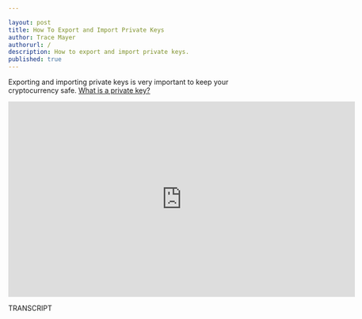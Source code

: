```yaml
---

layout: post
title: How To Export and Import Private Keys
author: Trace Mayer
authorurl: /
description: How to export and import private keys.
published: true
---
```


<p>Exporting and importing private keys is very important to keep your cryptocurrency safe. <a href="/what-is-a-private-key">What is a private key?</a>
<center><iframe width="700" height="394" src="https://www.youtube.com/embed/TevLN_k-GWA" frameborder="0" allowfullscreen></iframe></center>
<p>TRANSCRIPT